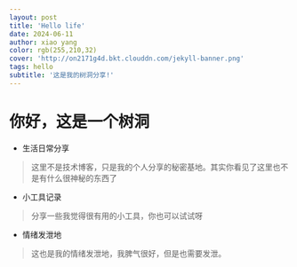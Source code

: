 ```yaml
---
layout: post
title: 'Hello life'
date: 2024-06-11
author: xiao yang
color: rgb(255,210,32)
cover: 'http://on2171g4d.bkt.clouddn.com/jekyll-banner.png'
tags: hello
subtitle: '这是我的树洞分享!'
---
```



# 你好，这是一个树洞

* 生活日常分享

>这里不是技术博客，只是我的个人分享的秘密基地。其实你看见了这里也不是有什么很神秘的东西了

* 小工具记录

> 分享一些我觉得很有用的小工具，你也可以试试呀

* 情绪发泄地

> 这也是我的情绪发泄地，我脾气很好，但是也需要发泄。


